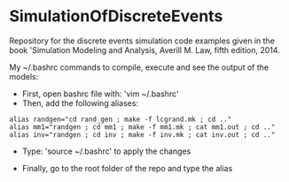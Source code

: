 # SimulationOfDiscreteEvents
Repository for the discrete events simulation code examples given in the book 'Simulation Modeling and Analysis, Averill M. Law, fifth edition, 2014.

My ~/.bashrc commands to compile, execute and see the output of the models:

- First, open bashrc file with: 'vim ~/.bashrc'
- Then, add the following aliases:

```
alias randgen="cd rand_gen ; make -f lcgrand.mk ; cd .."
alias mm1="randgen ; cd mm1 ; make -f mm1.mk ; cat mm1.out ; cd .."
alias inv="randgen ; cd inv ; make -f inv.mk ; cat inv.out ; cd .."
```
- Type: 'source ~/.bashrc' to apply the changes

- Finally, go to the root folder of the repo and type the alias
